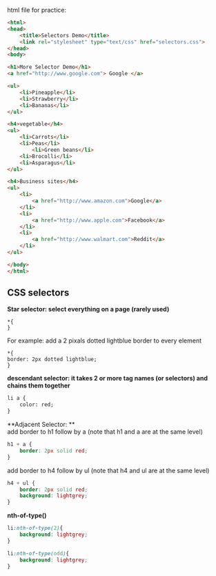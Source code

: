 html file for practice:

```html
<html>
<head>
	<title>Selectors Demo</title>
	<link rel="stylesheet" type="text/css" href="selectors.css">
</head>
<body>

<h1>More Selector Demo</h1>
<a href="http://www.google.com"> Google </a>

<ul>
	<li>Pineapple</li>
	<li>Strawberry</li>
	<li>Bananas</li>
</ul>

<h4>vegetable</h4>
<ul>
	<li>Carrots</li>
	<li>Peas</li>
		<li>Green beans</li>
	<li>Brocolli</li>
	<li>Asparagus</li>
</ul>

<h4>Business sites</h4>
<ul>
	<li>
		<a href="http://www.amazon.com">Google</a>
	</li>
	<li>
		<a href="http://www.apple.com">Facebook</a>
	</li>
	<li>
		<a href="http://www.walmart.com">Reddit</a>
	</li>
</ul>

</body>
</html>
```
## CSS selectors


**Star selector: select everything on a page (rarely used)**  
```
*{
}
```
For example: add a 2 pixals dotted lightblue border to every element  
```
*{
border: 2px dotted lightblue;
}
```

**descendant selector: it takes 2 or more tag names (or selectors) and chains them together**    

```html
li a {
	color: red;
}
```

**Adjacent Selector: **  
add border to h1 follow by a (note that h1 and a are at the same level)
```css
h1 + a {
	border: 2px solid red;
}
```
add border to h4 follow by ul (note that h4 and ul are at the same level)
```css
h4 + ul {
	border: 2px solid red;
	background: lightgrey;
}
```
**nth-of-type()**

```css
li:nth-of-type(2){
	background: lightgrey;
}
```


```css
li:nth-of-type(odd){
	background: lightgrey;
}
```


